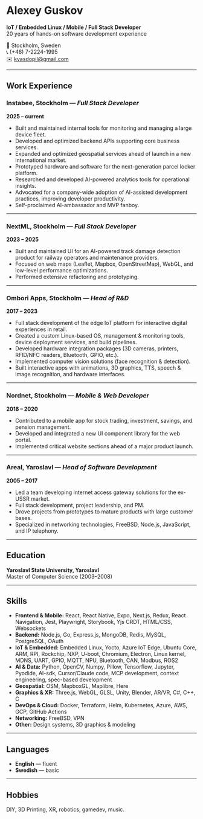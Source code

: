 # Alexey Guskov

**IoT / Embedded Linux / Mobile / Full Stack Developer**  
20 years of hands-on software development experience

📍 Stockholm, Sweden  
📞 (+46) 7-2224-1995  
✉️ kvasdopil@gmail.com

---

## Work Experience

### Instabee, Stockholm — _Full Stack Developer_

**2025 – current**

- Built and maintained internal tools for monitoring and managing a large device fleet.
- Developed and optimized backend APIs supporting core business services.
- Expanded and optimized geospatial services ahead of launch in a new international market.
- Prototyped hardware and software for the next-generation parcel locker platform.
- Researched and developed AI-powered analytics tools for operational insights.
- Advocated for a company-wide adoption of AI-assisted development practices, improving developer productivity.
- Self-proclaimed AI-ambassador and MVP fanboy.

---

### NextML, Stockholm — _Full Stack Developer_

**2023 – 2025**

- Built and maintained UI for an AI-powered track damage detection product for railway operators and maintenance providers.
- Focused on web maps (Leaflet, Mapbox, OpenStreetMap), WebGL, and low-level performance optimizations.
- Performed extensive refactoring and prototyping.

---

### Ombori Apps, Stockholm — _Head of R&D_

**2017 – 2023**

- Full stack development of the edge IoT platform for interactive digital experiences in retail.
- Created a custom Linux-based OS, management & monitoring tools, device deployment services, and build pipelines.
- Developed hardware integration packages (3D cameras, printers, RFID/NFC readers, Bluetooth, GPIO, etc.).
- Implemented computer vision solutions (face recognition & detection).
- Built interactive apps with animations, 3D graphics, TTS, speech & image recognition, and hardware interfaces.

---

### Nordnet, Stockholm — _Mobile & Web Developer_

**2018 – 2020**

- Contributed to a mobile app for stock trading, investment, savings, and pension management.
- Developed and integrated a new UI component library for the web portal.
- Implemented critical website sections ahead of a major product launch.

---

### Areal, Yaroslavl — _Head of Software Development_

**2005 – 2017**

- Led a team developing internet access gateway solutions for the ex-USSR market.
- Full stack development, project leadership, and PM.
- Drove projects from prototypes to mature products with large customer bases.
- Specialized in networking technologies, FreeBSD, Node.js, JavaScript, and IP telephony.

---

## Education

**Yaroslavl State University, Yaroslavl**  
Master of Computer Science (2003–2008)

---

## Skills

- **Frontend & Mobile:** React, React Native, Expo, Next.js, Redux, React Navigation, Jest, Playwright, Storybook, Yjs CRDT, HTML/CSS, Websockets
- **Backend:** Node.js, Go, Express.js, MongoDB, Redis, MySQL, PostgreSQL, OAuth
- **IoT & Embedded:** Embedded Linux, Yocto, Azure IoT Edge, Ubuntu Core, ARM, RPI, Rockchip, NXP, U-boot, Chromium, Electron, Linux kernel, MDNS, UART, GPIO, MQTT, NPU, Bluetooth, CAN, Modbus, ROS2
- **AI & Data:** Python, OpenCV, Numpy, Pillow, Tensorflow, Jupyter, Pyodide, AI-sdk, Cursor/Claude code, MCP development, context engineering, spec-based development
- **Geospatial:** OSM, MapboxGL, Maplibre, Here
- **Graphics & XR:** Three.js, WebGL, GLSL, Unity, Blender, AR/VR, C#, C++, C
- **DevOps & Cloud:** Docker, Terraform, Helm, Kubernetes, Azure, AWS, GCP, GitHub Actions
- **Networking:** FreeBSD, VPN
- **Other:** Design systems, 3D graphics & modeling

---

## Languages

- **English** — fluent
- **Swedish** — basic

---

## Hobbies

DIY, 3D Printing, XR, robotics, gamedev, music.
